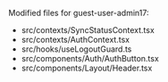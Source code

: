 Modified files for guest-user-admin17:

- src/contexts/SyncStatusContext.tsx
- src/contexts/AuthContext.tsx
- src/hooks/useLogoutGuard.ts
- src/components/Auth/AuthButton.tsx
- src/components/Layout/Header.tsx
